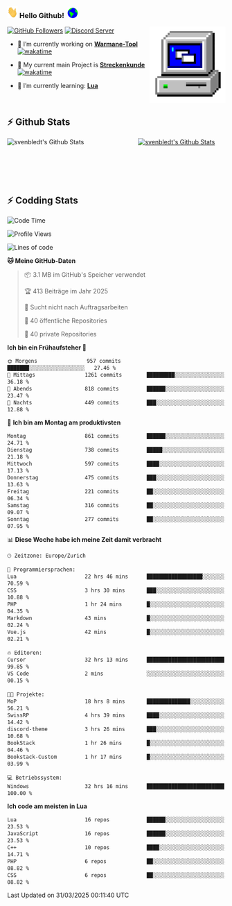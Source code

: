 ### <img src="https://github.com/svenbledt/svenbledt/blob/main/Assets/Hi.gif" height="28" width="24"> **Hello Github!** &nbsp;<img src="https://github.com/svenbledt/svenbledt/blob/main/Assets/Earth.gif" height="24" width="24">
[![GitHub Followers](https://img.shields.io/github/followers/svenbledt?label=Follow&style=flat-squaree&logo=github&labelColor=black&color=black&cacheSeconds=5)](https://github.com/svenbledt)
[![Discord Server](https://img.shields.io/discord/443405445831327754?style=flat-squeree&logo=discord&logoColor=white&label=Trojan%20Rotations%20Server&labelColor=black&color=gray&cacheSeconds=3650)](https://discord.gg/c6GZKjVhxw)
<img align="right" alt="PC GIF" src="https://github.com/svenbledt/svenbledt/blob/main/Assets/PC.gif" width="175" />

<p>

 - 🔭 I’m currently working on **[Warmane-Tool](https://github.com/svenbledt/Warmane-Bot)** [![wakatime](https://wakatime.com/badge/user/eb1cebc0-6a00-4f39-ab37-6770a4331515/project/b1c02622-6489-4920-898c-6e91c5bba727.svg)](https://wakatime.com/badge/user/eb1cebc0-6a00-4f39-ab37-6770a4331515/project/b1c02622-6489-4920-898c-6e91c5bba727)
 - 🔭 My current main Project is **[Streckenkunde](https://github.com/Streckenkunde)** [![wakatime](https://wakatime.com/badge/user/eb1cebc0-6a00-4f39-ab37-6770a4331515/project/8c10f4f0-0d09-4e0e-b526-eec4de9936b6.svg)](https://wakatime.com/badge/user/eb1cebc0-6a00-4f39-ab37-6770a4331515/project/8c10f4f0-0d09-4e0e-b526-eec4de9936b6)

 - 🌱 I’m currently learning: **[Lua](https://www.lua.org/)**
 
</p>

<br>

## :zap: Github Stats

<a href="https://github.com/svenbledt">
  <img align="left" src="https://github-readme-stats.vercel.app/api?username=svenbledt&show_icons=true&title_color=c9d1d9&icon_color=58a6da&text_color=c9d1d9&bg_color=0d1117&hide=issues" alt="svenbledt's Github Stats" width="60%">
 </a>
 <a href="https://github.com/svenbledt">
 <img src="https://github-readme-stats.vercel.app/api/top-langs/?username=svenbledt&show_icons=true&title_color=c9d1d9&icon_color=58a6da&text_color=c9d1d9&bg_color=0d1117" alt="svenbledt's Github Stats" width="35%">
 </a>

<br> <br> <br> <br> 
## :zap: Codding Stats

<!--START_SECTION:waka-->
![Code Time](http://img.shields.io/badge/Code%20Time-639%20hrs%2039%20mins-blue)

![Profile Views](http://img.shields.io/badge/Profilansichten-2-blue)

![Lines of code](https://img.shields.io/badge/Seit%20Hallo%20Welt%20habe%20ich%20geschrieben-29.4%20million%20Codezeilen-blue)

**🐱 Meine GitHub-Daten** 

> 📦 3.1 MB im GitHub's Speicher verwendet 
 > 
> 🏆 413 Beiträge im Jahr 2025
 > 
> 🚫 Sucht nicht nach Auftragsarbeiten
 > 
> 📜 40 öffentliche Repositories 
 > 
> 🔑 40 private Repositories 
 > 
**Ich bin ein Frühaufsteher 🐤** 

```text
🌞 Morgens                957 commits         ███████░░░░░░░░░░░░░░░░░░   27.46 % 
🌆 Mittags                1261 commits        █████████░░░░░░░░░░░░░░░░   36.18 % 
🌃 Abends                 818 commits         ██████░░░░░░░░░░░░░░░░░░░   23.47 % 
🌙 Nachts                 449 commits         ███░░░░░░░░░░░░░░░░░░░░░░   12.88 % 
```
📅 **Ich bin am Montag am produktivsten** 

```text
Montag                   861 commits         ██████░░░░░░░░░░░░░░░░░░░   24.71 % 
Dienstag                 738 commits         █████░░░░░░░░░░░░░░░░░░░░   21.18 % 
Mittwoch                 597 commits         ████░░░░░░░░░░░░░░░░░░░░░   17.13 % 
Donnerstag               475 commits         ███░░░░░░░░░░░░░░░░░░░░░░   13.63 % 
Freitag                  221 commits         ██░░░░░░░░░░░░░░░░░░░░░░░   06.34 % 
Samstag                  316 commits         ██░░░░░░░░░░░░░░░░░░░░░░░   09.07 % 
Sonntag                  277 commits         ██░░░░░░░░░░░░░░░░░░░░░░░   07.95 % 
```


📊 **Diese Woche habe ich meine Zeit damit verbracht** 

```text
🕑︎ Zeitzone: Europe/Zurich

💬 Programmiersprachen: 
Lua                      22 hrs 46 mins      ██████████████████░░░░░░░   70.59 % 
CSS                      3 hrs 30 mins       ███░░░░░░░░░░░░░░░░░░░░░░   10.88 % 
PHP                      1 hr 24 mins        █░░░░░░░░░░░░░░░░░░░░░░░░   04.35 % 
Markdown                 43 mins             █░░░░░░░░░░░░░░░░░░░░░░░░   02.24 % 
Vue.js                   42 mins             █░░░░░░░░░░░░░░░░░░░░░░░░   02.21 % 

🔥 Editoren: 
Cursor                   32 hrs 13 mins      █████████████████████████   99.85 % 
VS Code                  2 mins              ░░░░░░░░░░░░░░░░░░░░░░░░░   00.15 % 

🐱‍💻 Projekte: 
MoP                      18 hrs 8 mins       ██████████████░░░░░░░░░░░   56.21 % 
SwissRP                  4 hrs 39 mins       ████░░░░░░░░░░░░░░░░░░░░░   14.42 % 
discord-theme            3 hrs 26 mins       ███░░░░░░░░░░░░░░░░░░░░░░   10.68 % 
BookStack                1 hr 26 mins        █░░░░░░░░░░░░░░░░░░░░░░░░   04.46 % 
Bookstack-Custom         1 hr 17 mins        █░░░░░░░░░░░░░░░░░░░░░░░░   03.99 % 

💻 Betriebssystem: 
Windows                  32 hrs 16 mins      █████████████████████████   100.00 % 
```

**Ich code am meisten in Lua** 

```text
Lua                      16 repos            ██████░░░░░░░░░░░░░░░░░░░   23.53 % 
JavaScript               16 repos            ██████░░░░░░░░░░░░░░░░░░░   23.53 % 
C++                      10 repos            ████░░░░░░░░░░░░░░░░░░░░░   14.71 % 
PHP                      6 repos             ██░░░░░░░░░░░░░░░░░░░░░░░   08.82 % 
CSS                      6 repos             ██░░░░░░░░░░░░░░░░░░░░░░░   08.82 % 
```




 Last Updated on 31/03/2025 00:11:40 UTC
<!--END_SECTION:waka-->
